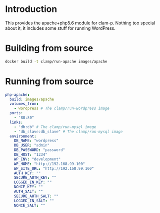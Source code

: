 # Introduction

This provides the apache+php5.6 module for clam-p. Nothing too special about it, it includes some stuff for running WordPress.

# Building from source

``` bash
docker build -t clamp/run-apache images/apache
```

# Running from source

``` yml
php-apache:
  build: images/apache
  volumes_from:
    - wordpress # The clamp/run-wordpress image
  ports:
    - "80:80"
  links:
    - "db:db" # The clamp/run-mysql image
    - "db_slave:db_slave" # The clamp/run-mysql image
  environment:
    DB_NAME: "wordpress"
    DB_USER: "admin"
    DB_PASSWORD: "password"
    DB_HOST: "1234"
    WP_ENV: "development"
    WP_HOME: "http://192.168.99.100"
    WP_SITE_URL: "http://192.168.99.100"
    AUTH_KEY: ""
    SECURE_AUTH_KEY: ""
    LOGGED_IN_KEY: ""
    NONCE_KEY: ""
    AUTH_SALT: ""
    SECURE_AUTH_SALT: ""
    LOGGED_IN_SALT: ""
    NONCE_SALT: ""
```